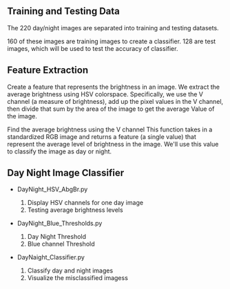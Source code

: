 
## Training and Testing Data
The 220 day/night images are separated into training and testing datasets.

160 of these images are training images to create a classifier.
128 are test images, which will be used to test the accuracy of classifier. 

## Feature Extraction
Create a feature that represents the brightness in an image. 
We extract the average brightness using HSV colorspace.
Specifically, we use the V channel (a measure of brightness),
add up the pixel values in the V channel, then divide that sum 
by the area of the image to get the average Value of the image.

Find the average brightness using the V channel
This function takes in a standardized RGB image and returns
a feature (a single value) that represent the average level of 
brightness in the image. We'll use this value to classify
the image as day or night.

## Day Night Image Classifier
 * DayNight_HSV_AbgBr.py
   1. Display HSV channels for one day image
   2. Testing average brightness levels

 * DayNight_Blue_Thresholds.py 
   1. Day Night Threshold
   2. Blue channel Threshold 

 * DayNaight_Classifier.py
   1. Classify day and night images
   2. Visualize the misclassified imagess 
  
